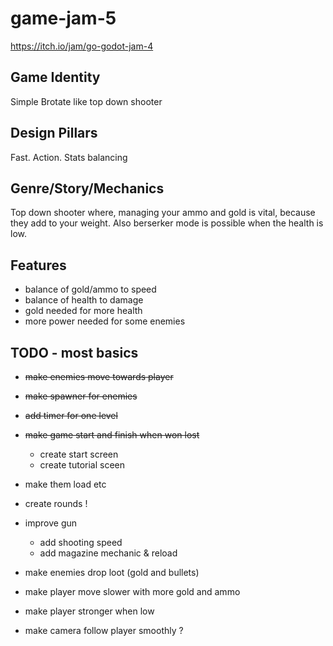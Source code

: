 # game-jam-5
https://itch.io/jam/go-godot-jam-4

## Game Identity
Simple Brotate like top down shooter

## Design Pillars
Fast. Action. Stats balancing

## Genre/Story/Mechanics
Top down shooter where, managing your ammo and gold is vital, because they add to your weight. Also berserker mode is possible when the health is low.

## Features
- balance of gold/ammo to speed
- balance of health to damage
- gold needed for more health
- more power needed for some enemies

## TODO - most basics
- ~~make enemies move towards player~~
- ~~make spawner for enemies~~
- ~~add timer for one level~~
- ~~make game start and finish when won lost~~
	- create start screen
	- create tutorial sceen
- make them load etc
- create rounds !

- improve gun
	- add shooting speed
	- add magazine mechanic & reload
- make enemies drop loot (gold and bullets)
- make player move slower with more gold and ammo
- make player stronger when low


- make camera follow player smoothly ?
